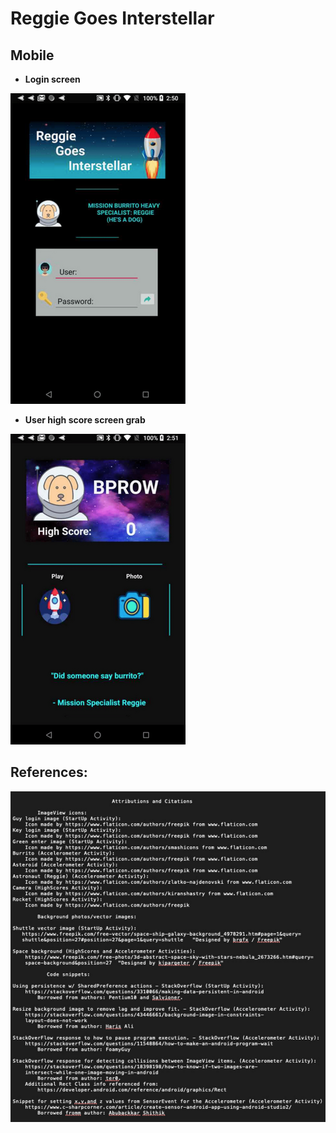 # Reggie Goes Interstellar  
## Mobile  


* **Login screen**  

![login1](screen/login1.png)  

* **User high score screen grab**  

![highscore1](screen/highscore1.png)  
  

## References:

![sources1](screen/sources1.png)  
